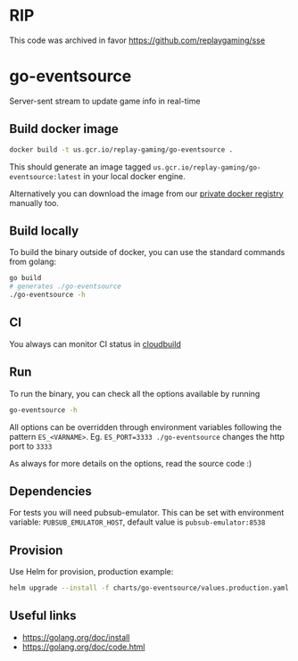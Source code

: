 # RIP

This code was archived in favor https://github.com/replaygaming/sse

# go-eventsource

Server-sent stream to update game info in real-time

## Build docker image

```bash
docker build -t us.gcr.io/replay-gaming/go-eventsource .
```

This should generate an image tagged `us.gcr.io/replay-gaming/go-eventsource:latest`
in your local docker engine.

Alternatively you can download the image from our [private docker
registry][1] manually too.

## Build locally

To build the binary outside of docker, you can use the standard commands from
golang:

```bash
go build
# generates ./go-eventsource
./go-eventsource -h
```

## CI

You always can monitor CI status in [cloudbuild]

## Run

To run the binary, you can check all the options available by running

```bash
go-eventsource -h
```

All options can be overridden through environment variables following the
pattern `ES_<VARNAME>`. Eg. `ES_PORT=3333 ./go-eventsource` changes the http port
to `3333`

As always for more details on the options, read the source code :)

## Dependencies

For tests you will need pubsub-emulator. This can be set with environment
variable: `PUBSUB_EMULATOR_HOST`, default value is `pubsub-emulator:8538`

## Provision

Use Helm for provision, production example:

```bash
helm upgrade --install -f charts/go-eventsource/values.production.yaml eventsource .
```

## Useful links

* https://golang.org/doc/install
* https://golang.org/doc/code.html

[1]: https://replaygaming.atlassian.net/wiki/display/DT/Private+Docker+Registry
[cloudbuild]: https://console.cloud.google.com/cloud-build/builds?project=replay-gaming
